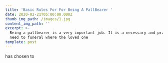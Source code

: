 ```yaml
---
title: 'Basic Rules For For Being A PallBearer '
date: 2020-02-21T05:00:00.000Z
thumb_img_path: /images/1.jpg
content_img_path: ''
excerpt: >-
  Being a pallbearer is a very important job. It is a necessary and practical
  need to funeral where the loved one
template: post
---
```

has chosen to
